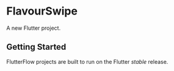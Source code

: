 # FlavourSwipe

A new Flutter project.

## Getting Started

FlutterFlow projects are built to run on the Flutter _stable_ release.
